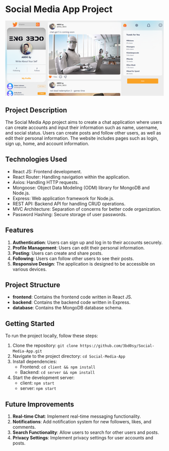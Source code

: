 # Social Media App Project

<div style="text-align:center;">
  <img src="img.png" alt="Social Media App" style="max-height: 400px; margin: auto;">
</div>

## Project Description

The Social Media App project aims to create a chat application where users can create accounts and input their information such as name, username, and social status. Users can create posts and follow other users, as well as edit their personal information. The website includes pages such as login, sign up, home, and account information.

## Technologies Used

- React JS: Frontend development.
- React Router: Handling navigation within the application.
- Axios: Handling HTTP requests.
- Mongoose: Object Data Modeling (ODM) library for MongoDB and Node.js.
- Express: Web application framework for Node.js.
- REST API: Backend API for handling CRUD operations.
- MVC Architecture: Separation of concerns for better code organization.
- Password Hashing: Secure storage of user passwords.
  
## Features

1. **Authentication**: Users can sign up and log in to their accounts securely.
2. **Profile Management**: Users can edit their personal information.
3. **Posting**: Users can create and share posts.
4. **Following**: Users can follow other users to see their posts.
5. **Responsive Design**: The application is designed to be accessible on various devices.

## Project Structure

- **frontend**: Contains the frontend code written in React JS.
- **backend**: Contains the backend code written in Express.
- **database**: Contains the MongoDB database schema.

## Getting Started

To run the project locally, follow these steps:

1. Clone the repository: `git clone https://github.com/3bd0sy/Social-Media-App.git`
2. Navigate to the project directory: `cd Social-Media-App`
3. Install dependencies:
   - Frontend: `cd client && npm install`
   - Backend: `cd server && npm install`
4. Start the development server:
   - client: `npm start`
   - server: `npm start`

## Future Improvements

1. **Real-time Chat**: Implement real-time messaging functionality.
2. **Notifications**: Add notification system for new followers, likes, and comments.
3. **Search Functionality**: Allow users to search for other users and posts.
4. **Privacy Settings**: Implement privacy settings for user accounts and posts.
